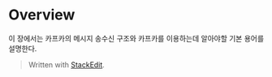 # Overview

이 장에서는 카프카의 메시지 송수신 구조와 카프카를 이용하는데 알아야할 기본 용어를 설명한다. 


> Written with [StackEdit](https://stackedit.io/).
<!--stackedit_data:
eyJoaXN0b3J5IjpbODM3OTIzOTg1XX0=
-->